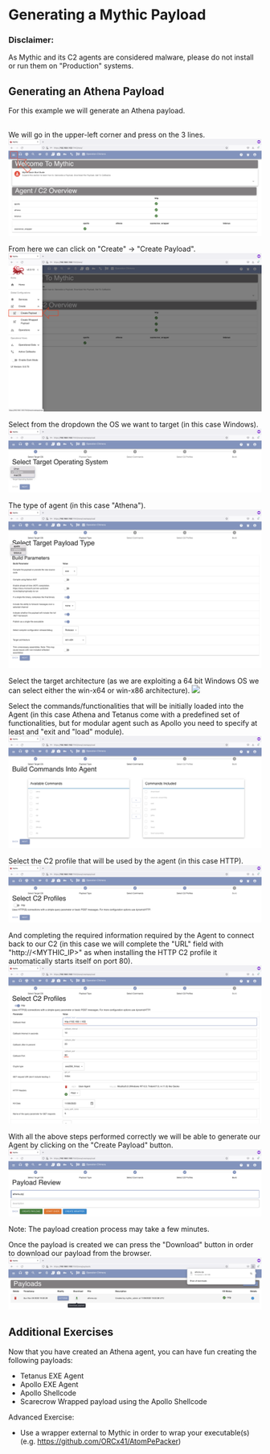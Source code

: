 # Generating a Mythic Payload

### Disclaimer:
As Mythic and its C2 agents are considered malware, please do not install or run them on "Production" systems.

## Generating an Athena Payload

For this example we will generate an Athena payload.
<br/><br/>

We will go in the upper-left corner and press on the 3 lines.
<img src="Images/optionsDropdown.png">

From here we can click on "Create" -> "Create Payload".
<img src="Images/createPayload.png">

Select from the dropdown the OS we want to target (in this case Windows).
<img src="Images/payload_selectOS.png">

The type of agent (in this case "Athena").
<img src="Images/payload_selectAthena.png">

Select the target architecture (as we are exploiting a 64 bit Windows OS we can select either the win-x64 or win-x86 architecture).
<img src="Images/payload_selectArchitecture.png">

Select the commands/functionalities that will be initially loaded into the Agent (in this case Athena and Tetanus come with a predefined set of functionalities, but for modular agent such as Apollo you need to specify at least and "exit and "load" module).
<img src="Images/payload_agentCommands.png">

Select the C2 profile that will be used by the agent (in this case HTTP).
<img src="Images/payload_c2Profile_1.png">

And completing the required information required by the Agent to connect back to our C2 (in this case we will complete the "URL" field with "http://<MYTHIC_IP>" as when installing the HTTP C2 profile it automatically starts itself on port 80).
<img src="Images/payload_c2Profile_2.png">

With all the above steps performed correctly we will be able to generate our Agent by clicking on the "Create Payload" button.
<img src="Images/payload_createPayload.png">

Note: The payload creation process may take a few minutes.

Once the payload is created we can press the "Download" button in order to download our payload from the browser.
<img src="Images/payload_downloadPayload.png">

## Additional Exercises
Now that you have created an Athena agent, you can have fun creating the following payloads:
- Tetanus EXE Agent
- Apollo EXE Agent
- Apollo Shellcode
- Scarecrow Wrapped payload using the Apollo Shellcode

Advanced Exercise:
- Use a wrapper external to Mythic in order to wrap your executable(s) (e.g. https://github.com/ORCx41/AtomPePacker)
